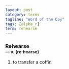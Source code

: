 ```yaml
---
layout: post
category: terms
tagline: "Word of the Day"
tags: [alpha_r]
term: rehearse
---
```


<h3>Rehearse<br/> <small>&mdash; v. (re<span>&middot;</span>hearse)</small></h3>
<p><ol>
<li>to transfer a coffin</li>
</ol></p>
